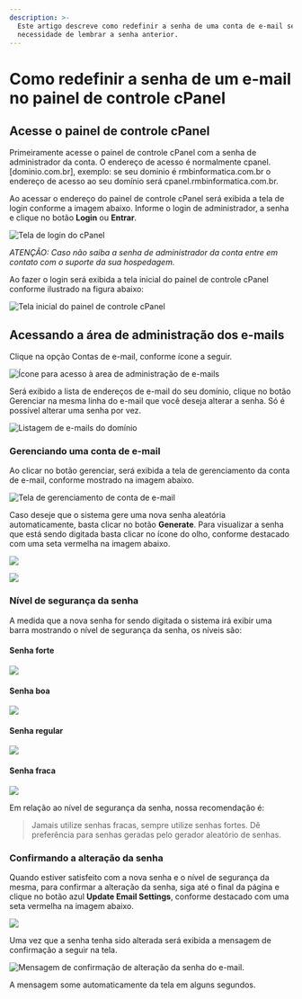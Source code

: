 ```yaml
---
description: >-
  Este artigo descreve como redefinir a senha de uma conta de e-mail sem a
  necessidade de lembrar a senha anterior.
---
```


# Como redefinir a senha de um e-mail no painel de controle cPanel

## Acesse o painel de controle cPanel

Primeiramente acesse o painel de controle cPanel com a senha de administrador da conta. O endereço de acesso é normalmente cpanel.\[dominio.com.br\], exemplo: se seu dominio é rmbinformatica.com.br o endereço de acesso ao seu domínio será cpanel.rmbinformatica.com.br.

Ao acessar o endereço do painel de controle cPanel será exibida a tela de login conforme a imagem abaixo. Informe o login de administrador, a senha e clique no botão **Login** ou **Entrar**.

![Tela de login do cPanel](../.gitbook/assets/image%20%2845%29.png)

_ATENÇÃO: Caso não saiba a senha de administrador da conta entre em contato com o suporte da sua hospedagem._

Ao fazer o login será exibida a tela inicial do painel de controle cPanel conforme ilustrado na figura abaixo:

![Tela inicial do painel de controle cPanel](../.gitbook/assets/image%20%2843%29.png)

## Acessando a área de administração dos e-mails

Clique na opção Contas de e-mail, conforme ícone a seguir.

![&#xCD;cone para acesso &#xE0; area de administra&#xE7;&#xE3;o de e-mails](../.gitbook/assets/image%20%2825%29.png)

Será exibido a lista de endereços de e-mail do seu domínio, clique no botão Gerenciar na mesma linha do e-mail que você deseja alterar a senha. Só é possível alterar uma senha por vez.

![Listagem de e-mails do dom&#xED;nio](../.gitbook/assets/image%20%2840%29.png)

### Gerenciando uma conta de e-mail

Ao clicar no botão gerenciar, será exibida a tela de gerenciamento da conta de e-mail, conforme mostrado na imagem abaixo.

![Tela de gerenciamento de conta de e-mail](../.gitbook/assets/image%20%2824%29.png)

Caso deseje que o sistema gere uma nova senha aleatória automaticamente, basta clicar no botão **Generate**. Para visualizar a senha que está sendo digitada basta clicar no ícone do olho, conforme destacado com uma seta vermelha na imagem abaixo.

![](../.gitbook/assets/image%20%2837%29.png)

![](../.gitbook/assets/image%20%2839%29.png)

### Nível de segurança da senha

A medida que a nova senha for sendo digitada o sistema irá exibir uma barra mostrando o nível de segurança da senha, os níveis são:

#### Senha forte

![](../.gitbook/assets/image%20%2849%29.png)



#### Senha boa

![](../.gitbook/assets/image%20%2836%29.png)

#### Senha regular

![](../.gitbook/assets/image%20%2827%29.png)

#### Senha fraca

![](../.gitbook/assets/image%20%2846%29.png)

Em relação ao nível de segurança da senha, nossa recomendação é:

> Jamais utilize senhas fracas, sempre utilize senhas fortes. Dê preferência para senhas geradas pelo gerador aleatório de senhas.

### Confirmando a alteração da senha

Quando estiver satisfeito com a nova senha e o nível de segurança da mesma, para confirmar a alteração da senha, siga até o final da página e clique no botão azul **Update Email Settings**, conforme destacado com uma seta vermelha na imagem abaixo.

![](../.gitbook/assets/image%20%2833%29.png)

Uma vez que a senha tenha sido alterada será exibida a mensagem de confirmação a seguir na tela.

![Mensagem de confirma&#xE7;&#xE3;o de altera&#xE7;&#xE3;o da senha do e-mail.](../.gitbook/assets/image%20%2838%29.png)

A mensagem some automaticamente da tela em alguns segundos.


